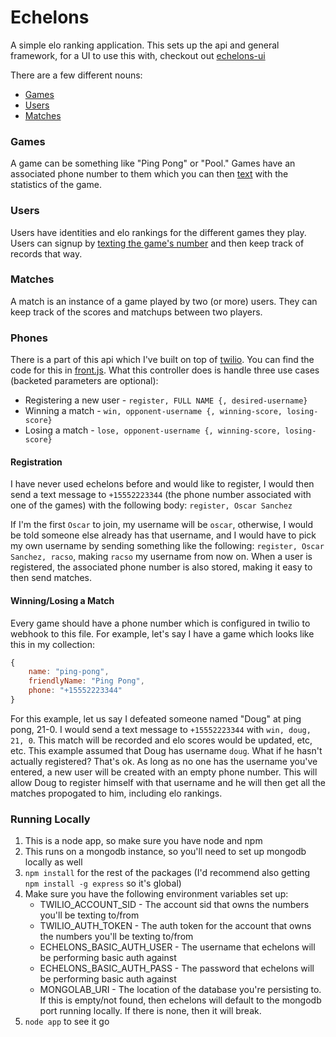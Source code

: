 # Echelons

A simple elo ranking application. This sets up the api and general framework,
for a UI to use this with, checkout out [echelons-ui](https://github.com/labcoder/echelons-ui)

There are a few different nouns:

+ [Games](#games)
+ [Users](#users)
+ [Matches](#matches)

### Games

A game can be something like "Ping Pong" or "Pool."
Games have an associated phone number to them which you can then [text](#phones)
with the statistics of the game.

### Users

Users have identities and elo rankings for the different games they play.
Users can signup by [texting the game's number](#phones) and then keep track
of records that way.

### Matches

A match is an instance of a game played by two (or more) users. They can keep
track of the scores and matchups between two players.

### Phones

There is a part of this api which I've built on top of [twilio](http://twilio.com).
You can find the code for this in [front.js](controllers/front.js). What this
controller does is handle three use cases (backeted parameters are optional):

+ Registering a new user - `register, FULL NAME {, desired-username}`
+ Winning a match - `win, opponent-username {, winning-score, losing-score}`
+ Losing a match - `lose, opponent-username {, winning-score, losing-score}`

#### Registration

I have never used echelons before and would like to register, I would then send
a text message to `+15552223344` (the phone number associated with one of the
games) with the following body: `register, Oscar Sanchez`

If I'm the first `Oscar` to join, my username will be `oscar`, otherwise, I would
be told someone else already has that username, and I would have to pick my own
username by sending something like the following:
`register, Oscar Sanchez, racso`, making `racso` my username from now on.
When a user is registered, the associated phone number is also stored, making it
easy to then send matches.

#### Winning/Losing a Match

Every game should have a phone number which is configured in twilio to webhook
to this file. For example, let's say I have a game which looks like this in my
collection:

```js
{
    name: "ping-pong",
    friendlyName: "Ping Pong",
    phone: "+15552223344"
}
```

For this example, let us say I defeated someone named "Doug" at ping pong, 21-0.
I would send a text message to `+15552223344` with `win, doug, 21, 0`.
This match will be recorded and elo scores would be updated, etc, etc. This
example assumed that Doug has username `doug`. What if he hasn't actually registered?
That's ok. As long as no one has the username you've entered, a new user will be
created with an empty phone number. This will allow Doug to register himself
with that username and he will then get all the matches propogated to him, including
elo rankings.

### Running Locally

1. This is a node app, so make sure you have node and npm
1. This runs on a mongodb instance, so you'll need to set up mongodb locally as well
1. `npm install` for the rest of the packages (I'd recommend also getting `npm install -g express` so it's global)
1. Make sure you have the following environment variables set up:
    + TWILIO_ACCOUNT_SID - The account sid that owns the numbers you'll be texting to/from
    + TWILIO_AUTH_TOKEN - The auth token for the account that owns the numbers you'll be texting to/from
    + ECHELONS_BASIC_AUTH_USER - The username that echelons will be performing basic auth against
    + ECHELONS_BASIC_AUTH_PASS - The password that echelons will be performing basic auth against
    + MONGOLAB_URI - The location of the database you're persisting to. If this is empty/not found, then echelons will default to the mongodb port running locally. If there is none, then it will break.
1. `node app` to see it go
